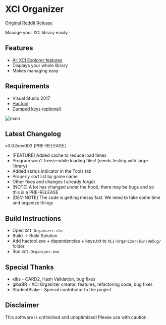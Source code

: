 # XCI Organizer

[Original Reddit Release](https://www.reddit.com/r/SwitchHacks/comments/8vma9o/xci_organizer_v001/)

Manage your XCI library easily

## Features
* [All XCI Explorer features](https://github.com/StudentBlake/XCI-Explorer/blob/master/README.md)
* Displays your whole library
* Makes managing easy

## Requirements
* Visual Studio 2017
* [Hactool](https://github.com/SciresM/hactool/releases)
* [Dumped keys](https://gbatemp.net/threads/how-to-get-switch-keys-for-hactool-xci-decrypting.506978/) ([optional](https://github.com/StudentBlake/XCI-Explorer/releases/download/v1.0.0.0/Get-keys.txt.bat))

![main](https://imgur.com/RV2EGB6.jpg)

## Latest Changelog
v0.0.8rev003 [PRE-RELEASE]
* [FEATURE] Added cache to reduce load times
* Program won't freeze while loading files! (needs testing with large library)
* Added status indicator in the Tools tab
* Properly sort list by game name
* Other fixes and changes I already forgot
* [NOTE] A lot has changed under the hood, there may be bugs and so this is a PRE-RELEASE
* [DEV-NOTE] The code is getting messy fast. We need to take some time and organize things

## Build Instructions
* Open `XCI Organizer.sln`
* Build -> Build Solution
* Add hactool.exe + dependencies + keys.txt to `XCI-Organizer/bin/Debug/` folder
* Run `XCI-Organizer.exe`

## Special Thanks
* klks - CARD2, Hash Validation, bug fixes
* gibaBR - XCI Organizer creator, features, refactoring code, bug fixes
* StudentBlake - Special contributor to the project

## Disclaimer
This software is unfinished and unoptimized! Please use with caution.
